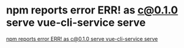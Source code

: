 # npm reports error ERR! as c@0.1.0 serve vue-cli-service serve
[npm reports error ERR! as c@0.1.0 serve vue-cli-service serve](https://aiwithcloud.com/2022/09/15/npm_reports_error_err_as_c0-1-0_serve_vue_cli_service_serve/)